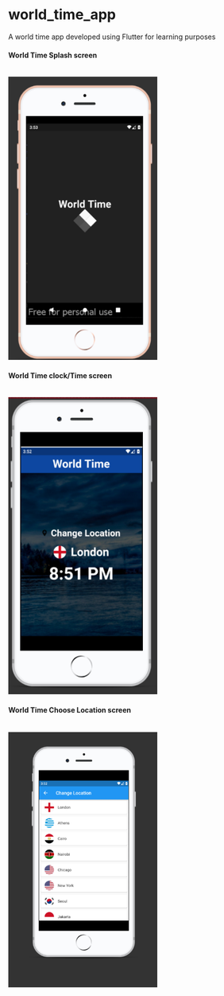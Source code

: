 # world_time_app
A world time app developed using Flutter for learning purposes

<h4>World Time Splash screen</h4>
<br>
<img src="app_images/splash_screen.png" width="300">

<h4>World Time clock/Time screen</h4>
<br>
<img src="app_images/choose_location.png" width="300">


<h4>World Time Choose Location screen</h4>
<br>
<img src="app_images/locations_list.png" width="300">